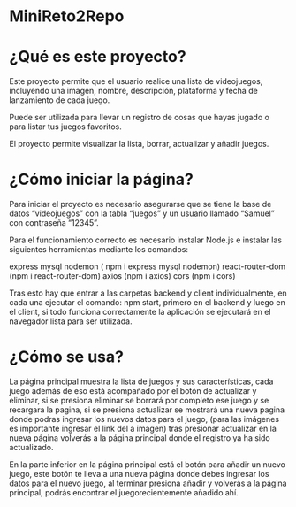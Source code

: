 # MiniReto2Repo
 
# ¿Qué es este proyecto? 

Este proyecto permite que el usuario realice una lista de videojuegos, incluyendo una imagen, nombre, descripción, plataforma y fecha de lanzamiento de cada juego.

Puede ser utilizada para llevar un registro de cosas que hayas jugado o para listar tus juegos favoritos. 

El proyecto permite visualizar la lista, borrar, actualizar y añadir juegos.

# ¿Cómo iniciar la página?

Para iniciar el proyecto es necesario asegurarse que se tiene la base de datos “videojuegos” con la tabla “juegos” y un usuario llamado “Samuel” con contraseña “12345”.

Para el funcionamiento correcto es necesario instalar Node.js e instalar  las siguientes herramientas mediante los comandos: 

express mysql nodemon ( npm i express mysql nodemon)
react-router-dom (npm i react-router-dom)
axios (npm i axios)
cors  (npm i cors)

Tras esto hay que entrar a las carpetas  backend y client individualmente, en cada una ejecutar el comando: npm start, primero en el backend y luego en el client, si todo funciona correctamente la aplicación se ejecutará en el navegador lista para ser utilizada.

# ¿Cómo se usa? 

La página principal muestra la lista de juegos y sus características, cada juego además de eso está acompañado por el botón de actualizar y eliminar, si se presiona eliminar se borrará por completo ese juego y se recargara la pagina, si se presiona actualizar se mostrará una nueva pagina donde podras ingresar los nuevos datos para el juego, (para las imágenes es importante ingresar el link del a imagen) tras presionar actualizar en la nueva página volverás a la página principal donde el registro ya ha sido actualizado.

En la parte inferior en la página principal está el botón para añadir un nuevo juego, este botón te lleva a una nueva página donde debes ingresar los datos para el nuevo juego, al terminar presiona añadir y  volverás a la página principal, podrás encontrar el juegorecientemente añadido ahí.

